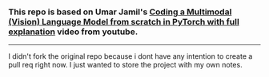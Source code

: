 ### This repo is based on Umar Jamil's [Coding a Multimodal (Vision) Language Model from scratch in PyTorch with full explanation](https://www.youtube.com/watch?v=vAmKB7iPkWw&t=1772s) video from youtube. 
---
I didn't fork the original repo because i dont have any intention to create a pull req right now. I just wanted to store the project with my own notes.</br>